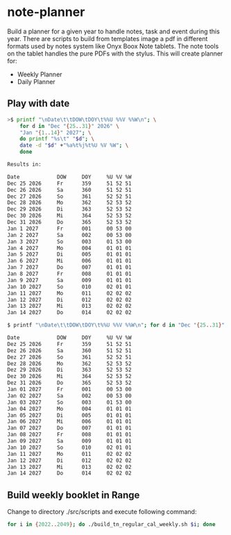 # note-planner

Build a planner for a given year to handle notes, task and event during this year. There are scripts to build from templates image a pdf in different formats used by notes system like Onyx Boox Note tablets. The note tools on the tablet handles the pure PDFs with the stylus. This will create planner for:

* Weekly Planner
* Daily Planner

## Play with date

```bash
>$ printf "\nDate\t\tDOW\tDOY\t%%U %%V %%W\n"; \
    for d in "Dec "{25..31}" 2026" \
    "Jan "{1..14}" 2027"; \
    do printf "%s\t" "$d"; \
    date -d "$d" +"%a%t%j%t%U %V %W"; \
    done

Results in:

Date            DOW     DOY     %U %V %W
Dec 25 2026     Fr      359     51 52 51
Dec 26 2026     Sa      360     51 52 51
Dec 27 2026     So      361     52 52 51
Dec 28 2026     Mo      362     52 53 52
Dec 29 2026     Di      363     52 53 52
Dec 30 2026     Mi      364     52 53 52
Dec 31 2026     Do      365     52 53 52
Jan 1 2027      Fr      001     00 53 00
Jan 2 2027      Sa      002     00 53 00
Jan 3 2027      So      003     01 53 00
Jan 4 2027      Mo      004     01 01 01
Jan 5 2027      Di      005     01 01 01
Jan 6 2027      Mi      006     01 01 01
Jan 7 2027      Do      007     01 01 01
Jan 8 2027      Fr      008     01 01 01
Jan 9 2027      Sa      009     01 01 01
Jan 10 2027     So      010     02 01 01
Jan 11 2027     Mo      011     02 02 02
Jan 12 2027     Di      012     02 02 02
Jan 13 2027     Mi      013     02 02 02
Jan 14 2027     Do      014     02 02 02
 ```

 ```bash
 $ printf "\nDate\t\tDOW\tDOY\t%%U %%V %%W\n"; for d in "Dec "{25..31}" 2026" "Jan "{1..14}" 2027"; do date -d "$d" +"%b %d %Y%t%a%t%j%t%U %V %W"; done

Date            DOW     DOY     %U %V %W
Dez 25 2026     Fr      359     51 52 51
Dez 26 2026     Sa      360     51 52 51
Dez 27 2026     So      361     52 52 51
Dez 28 2026     Mo      362     52 53 52
Dez 29 2026     Di      363     52 53 52
Dez 30 2026     Mi      364     52 53 52
Dez 31 2026     Do      365     52 53 52
Jan 01 2027     Fr      001     00 53 00
Jan 02 2027     Sa      002     00 53 00
Jan 03 2027     So      003     01 53 00
Jan 04 2027     Mo      004     01 01 01
Jan 05 2027     Di      005     01 01 01
Jan 06 2027     Mi      006     01 01 01
Jan 07 2027     Do      007     01 01 01
Jan 08 2027     Fr      008     01 01 01
Jan 09 2027     Sa      009     01 01 01
Jan 10 2027     So      010     02 01 01
Jan 11 2027     Mo      011     02 02 02
Jan 12 2027     Di      012     02 02 02
Jan 13 2027     Mi      013     02 02 02
Jan 14 2027     Do      014     02 02 02
```

## Build weekly booklet in Range

Change to directory ./src/scripts and execute following command:

```bash
for i in {2022..2049}; do ./build_tn_regular_cal_weekly.sh $i; done
```
